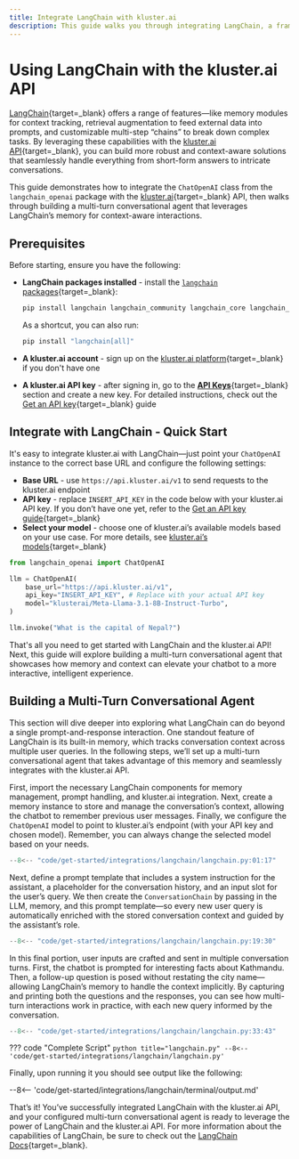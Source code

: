 ```yaml
---
title: Integrate LangChain with kluster.ai
description: This guide walks you through integrating LangChain, a framework designed to simplify the development of LLM powered-applications, with the kluster.ai API.
---
```


# Using LangChain with the kluster.ai API

[LangChain](https://www.langchain.com/){target=\_blank} offers a range of features—like memory modules for context tracking, retrieval augmentation to feed external data into prompts, and customizable multi-step “chains” to break down complex tasks. By leveraging these capabilities with the [kluster.ai API](https://www.kluster.ai/){target=\_blank}, you can build more robust and context-aware solutions that seamlessly handle everything from short-form answers to intricate conversations.

This guide demonstrates how to integrate the `ChatOpenAI` class from the `langchain_openai` package with the [kluster.ai](https://www.kluster.ai/){target=\_blank} API, then walks through building a multi-turn conversational agent that leverages LangChain’s memory for context-aware interactions.

## Prerequisites

Before starting, ensure you have the following:

- **LangChain packages installed** - install the [`langchain` packages](https://github.com/langchain-ai/langchain){target=\_blank}:

    ```bash
    pip install langchain langchain_community langchain_core langchain_openai
    ```

    As a shortcut, you can also run:

    ```bash
    pip install "langchain[all]"
    ```

- **A kluster.ai account** - sign up on the [kluster.ai platform](https://platform.kluster.ai/signup){target=\_blank} if you don't have one
- **A kluster.ai API key** - after signing in, go to the [**API Keys**](https://platform.kluster.ai/apikeys){target=\_blank} section and create a new key. For detailed instructions, check out the [Get an API key](/get-started/get-api-key/){target=\_blank} guide

## Integrate with LangChain - Quick Start

It's easy to integrate kluster.ai with LangChain—just point your `ChatOpenAI` instance to the correct base URL and configure the following settings:

  - **Base URL** - use `https://api.kluster.ai/v1` to send requests to the kluster.ai endpoint
  - **API key** - replace `INSERT_API_KEY` in the code below with your kluster.ai API key. If you don’t have one yet, refer to the [Get an API key guide](/get-started/get-api-key/){target=\_blank}
  - **Select your model** - choose one of kluster.ai’s available models based on your use case. For more details, see [kluster.ai’s models](/api-reference/reference/#list-supported-models){target=\_blank}

```python
from langchain_openai import ChatOpenAI

llm = ChatOpenAI(
    base_url="https://api.kluster.ai/v1",
    api_key="INSERT_API_KEY", # Replace with your actual API key
    model="klusterai/Meta-Llama-3.1-8B-Instruct-Turbo",
)

llm.invoke("What is the capital of Nepal?")
```

That's all you need to get started with LangChain and the kluster.ai API! Next, this guide will explore building a multi-turn conversational agent that showcases how memory and context can elevate your chatbot to a more interactive, intelligent experience.

## Building a Multi-Turn Conversational Agent

This section will dive deeper into exploring what LangChain can do beyond a single prompt-and-response interaction. One standout feature of LangChain is its built-in memory, which tracks conversation context across multiple user queries. In the following steps, we’ll set up a multi-turn conversational agent that takes advantage of this memory and seamlessly integrates with the kluster.ai API.

First, import the necessary LangChain components for memory management, prompt handling, and kluster.ai integration. Next, create a memory instance to store and manage the conversation’s context, allowing the chatbot to remember previous user messages. Finally, we configure the `ChatOpenAI` model to point to kluster.ai’s endpoint (with your API key and chosen model). Remember, you can always change the selected model based on your needs. 

```python
--8<-- "code/get-started/integrations/langchain/langchain.py:01:17"
```

Next, define a prompt template that includes a system instruction for the assistant, a placeholder for the conversation history, and an input slot for the user’s query. We then create the `ConversationChain` by passing in the LLM, memory, and this prompt template—so every new user query is automatically enriched with the stored conversation context and guided by the assistant’s role.

```python
--8<-- "code/get-started/integrations/langchain/langchain.py:19:30"
```

In this final portion, user inputs are crafted and sent in multiple conversation turns. First, the chatbot is prompted for interesting facts about Kathmandu. Then, a follow-up question is posed without restating the city name—allowing LangChain’s memory to handle the context implicitly. By capturing and printing both the questions and the responses, you can see how multi-turn interactions work in practice, with each new query informed by the conversation.

```python
--8<-- "code/get-started/integrations/langchain/langchain.py:33:43"
```

??? code "Complete Script"
    ```python title="langchain.py"
    --8<-- 'code/get-started/integrations/langchain/langchain.py'
    ```


Finally, upon running it you should see output like the following:

--8<-- 'code/get-started/integrations/langchain/terminal/output.md'

That’s it! You’ve successfully integrated LangChain with the kluster.ai API, and your configured multi-turn conversational agent is ready to leverage the power of LangChain and the kluster.ai API. For more information about the capabilities of LangChain, be sure to check out the [LangChain Docs](https://python.langchain.com/docs/introduction/){target=\_blank}.